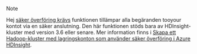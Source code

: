 > [!NOTE]
> Hej [säker överföring krävs](../articles/storage/common/storage-require-secure-transfer.md) funktionen tillämpar alla begäranden tooyour kontot via en säker anslutning. Den här funktionen stöds bara av HDInsight-kluster med version 3.6 eller senare. Mer information finns i [Skapa ett Hadoop-kluster med lagringskonton som använder säker överföring i Azure HDInsight](../articles/hdinsight/hdinsight-hadoop-create-linux-clusters-with-secure-transfer-storage.md).
